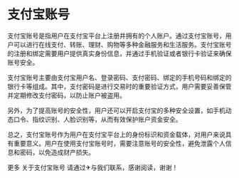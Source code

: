 # 支付宝账号

支付宝账号是指用户在支付宝平台上注册并拥有的个人账户。通过支付宝账号，用户可以进行在线支付、转账、理财、购物等多种金融服务和生活服务。支付宝账号的注册和绑定需要用户提供真实身份信息，并通过手机验证或者银行卡验证来确保账号安全。

支付宝账号主要由支付宝用户名、登录密码、支付密码、绑定的手机号码和绑定的银行卡等组成。其中，支付密码是进行交易时的重要验证方式，用户需要妥善保管并定期修改支付密码，以防止账户被盗用。

另外，为了提高账号的安全性，用户还可以开启支付宝的多种安全设置，如手机动态口令、指纹识别、人脸识别等，从而有效保护账户资金安全。

总之，支付宝账号作为用户在支付宝平台上的身份标识和资金载体，对用户来说具有重要意义。用户在使用支付宝账号时，需要注意账号的安全性，避免泄露个人信息和密码，以免造成财产损失。

更多 关于支付宝账号 请通过✈与我们联系，感谢阅读，谢谢！